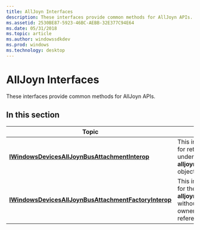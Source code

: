 ```yaml
---
title: AllJoyn Interfaces
description: These interfaces provide common methods for AllJoyn APIs.
ms.assetid: 2530BE87-5923-46BC-AEBB-32E377C94E64
ms.date: 05/31/2018
ms.topic: article
ms.author: windowssdkdev
ms.prod: windows
ms.technology: desktop
---
```


# AllJoyn Interfaces

These interfaces provide common methods for AllJoyn APIs.

## In this section



| Topic                                                                                                          | Description                                                                                                     |
|----------------------------------------------------------------------------------------------------------------|-----------------------------------------------------------------------------------------------------------------|
| [**IWindowsDevicesAllJoynBusAttachmentInterop**](/windows/previous-versions/windows.devices.alljoyn.interop/nn-windows-devices-alljoyn-interop-iwindowsdevicesalljoynbusattachmentinterop?branch=master)               | This interface allows for retrieval of the underlying **alljoyn\_busattachment** object.                        |
| [**IWindowsDevicesAllJoynBusAttachmentFactoryInterop**](/windows/previous-versions/windows.devices.alljoyn.interop/nn-windows-devices-alljoyn-interop-iwindowsdevicesalljoynbusattachmentfactoryinterop?branch=master) | This interface allows for the creation of **alljoyn\_busattachment** without taking ownership of the reference. |



 

 

 




